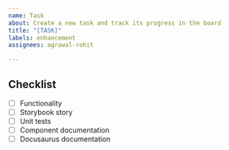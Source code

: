 ```yaml
---
name: Task
about: Create a new task and track its progress in the board
title: "[TASK]"
labels: enhancement
assignees: agrawal-rohit

---
```


## Checklist 

- [ ] Functionality
- [ ] Storybook story
- [ ] Unit tests
- [ ] Component documentation
- [ ] Docusaurus documentation
